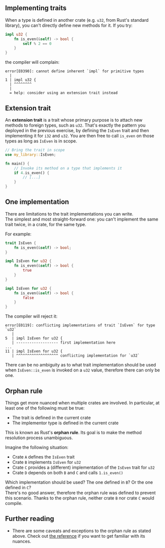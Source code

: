 ## Implementing traits

When a type is defined in another crate (e.g. `u32`, from Rust's standard library), you
can't directly define new methods for it. If you try:

```rust
impl u32 {
    fn is_even(&self) -> bool {
        self % 2 == 0
    }
}
```

the compiler will complain:

```text
error[E0390]: cannot define inherent `impl` for primitive types
  |
1 | impl u32 {
  | ^^^^^^^^
  |
  = help: consider using an extension trait instead
```

## Extension trait

An **extension trait** is a trait whose primary purpose is to attach new methods
to foreign types, such as `u32`.
That's exactly the pattern you deployed in the previous exercise, by defining
the `IsEven` trait and then implementing it for `i32` and `u32`. You are then
free to call `is_even` on those types as long as `IsEven` is in scope.

```rust
// Bring the trait in scope
use my_library::IsEven;

fn main() {
    // Invoke its method on a type that implements it
    if 4.is_even() {
        // [...]
    }
}
```

## One implementation

There are limitations to the trait implementations you can write.\
The simplest and most straight-forward one: you can't implement the same trait twice,
in a crate, for the same type.

For example:

```rust
trait IsEven {
    fn is_even(&self) -> bool;
}

impl IsEven for u32 {
    fn is_even(&self) -> bool {
        true
    }
}

impl IsEven for u32 {
    fn is_even(&self) -> bool {
        false
    }
}
```

The compiler will reject it:

```text
error[E0119]: conflicting implementations of trait `IsEven` for type `u32`
   |
5  | impl IsEven for u32 {
   | ------------------- first implementation here
...
11 | impl IsEven for u32 {
   | ^^^^^^^^^^^^^^^^^^^ conflicting implementation for `u32`
```

There can be no ambiguity as to what trait implementation should be used when `IsEven::is_even`
is invoked on a `u32` value, therefore there can only be one.

## Orphan rule

Things get more nuanced when multiple crates are involved.
In particular, at least one of the following must be true:

- The trait is defined in the current crate
- The implementor type is defined in the current crate

This is known as Rust's **orphan rule**. Its goal is to make the method resolution
process unambiguous.

Imagine the following situation:

- Crate `A` defines the `IsEven` trait
- Crate `B` implements `IsEven` for `u32`
- Crate `C` provides a (different) implementation of the `IsEven` trait for `u32`
- Crate `D` depends on both `B` and `C` and calls `1.is_even()`

Which implementation should be used? The one defined in `B`? Or the one defined in `C`?\
There's no good answer, therefore the orphan rule was defined to prevent this scenario.
Thanks to the orphan rule, neither crate `B` nor crate `C` would compile.

## Further reading

- There are some caveats and exceptions to the orphan rule as stated above.
  Check out [the reference](https://doc.rust-lang.org/reference/items/implementations.html#trait-implementation-coherence)
  if you want to get familiar with its nuances.
